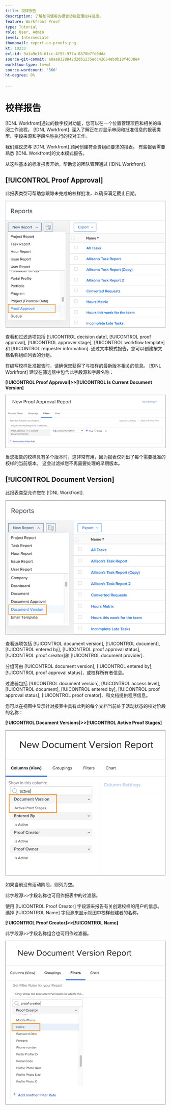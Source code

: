 ```yaml
---
title: 校样报告
description: 了解如何使用的报告功能管理校样进度。
feature: Workfront Proof
type: Tutorial
role: User, Admin
level: Intermediate
thumbnail: report-on-proofs.png
kt: 10233
exl-id: 9a1a9e16-61cc-4f95-977a-8870b7fd0dda
source-git-commit: a0aa8328842d2db1235edc42664eb0b18f4038e4
workflow-type: tm+mt
source-wordcount: '360'
ht-degree: 0%

---
```


# 校样报告

[!DNL Workfront]通过的数字校对功能，您可以在一个位置管理项目和相关的审阅工作流程。 [!DNL Workfront]. 深入了解正在对显示审阅和批准信息的报表类型、字段来源和字段名称执行的校对工作。

我们建议您与 [!DNL Workfront] 顾问创建符合贵组织要求的报表。 有些报表需要熟悉 [!DNL Workfront]的文本模式报告。

从这些基本的标准报表开始，帮助您的团队管理通过 [!DNL Workfront].

## [!UICONTROL Proof Approval]

此报表类型可帮助您跟踪未完成的校样批准，以确保满足截止日期。

![选择 [!UICONTROL Proof Approval] 从 [!UICONTROL New Report] 下拉菜单](assets/proof-system-setups-proof-approval-report.png)

查看和过滤选项包括 [!UICONTROL decision date], [!UICONTROL proof approval], [!UICONTROL approver stage], [!UICONTROL workflow template]和 [!UICONTROL requester information]. 通过文本模式报告，您可以创建按文档名称组织列表的分组。

在编写校样批准报告时，请确保您获得了与校样的最新版本相关的信息。 [!DNL Workfront] 建议在筛选器中包含此字段源和字段名称：

**[!UICONTROL Proof Approval]>>[!UICONTROL Is Current Document Version]**

![报表生成器中的“过滤器”选项卡](assets/proof-system-setups-proof-approval-report-is-current-version.png)

当您报告的校样具有多个版本时，这非常有用，因为报表仅列出了每个需要批准的校样的当前版本。 这会过滤掉您不再需要处理的早期版本。

## [!UICONTROL Document Version]

此报表类型允许您在 [!DNL Workfront].

![选择 [!UICONTROL Document Version] 从 [!UICONTROL New Report] 下拉菜单](assets/proof-system-setups-document-version-report.png)

查看选项包括 [!UICONTROL document version], [!UICONTROL document], [!UICONTROL entered by], [!UICONTROL proof approval status], [!UICONTROL proof creator]和 [!UICONTROL document provider].

分组可由 [!UICONTROL document version], [!UICONTROL entered by], [!UICONTROL proof approval status]，或校样所有者信息。

过滤器包括 [!UICONTROL document version], [!UICONTROL access level], [!UICONTROL document], [!UICONTROL entered by], [!UICONTROL proof approval status], [!UICONTROL proof creator]、和文档提供程序信息。

您可以在视图中显示针对报表中具有此列的每个文档当前处于活动状态的校对阶段的名称：

**[!UICONTROL Document Versions]>>[!UICONTROL Active Proof Stages]**

![报表生成器中的“过滤器”选项卡](assets/proof-system-setups-active-proof-stages.png)

如果当前没有活动阶段，则列为空。

此字段源>>字段名称也可用作报表中的过滤器。

使用 [!UICONTROL Proof Creator] 字段源来报告有关创建校样的用户的信息。 选择 [!UICONTROL Name] 字段源来显示视图中校样创建者的名称。

**[!UICONTROL Proof Creator]>>[!UICONTROL Name]**

此字段源>>字段名称组合也可用作过滤器。

![报表生成器中的“过滤器”选项卡](assets/proof-system-setups-proof-creator-name.png)

<!--
Learn More Icon
Learn how to create reports in [!DNL Workfront] with the Report Creation class.
Access to proofing functionality
-->
